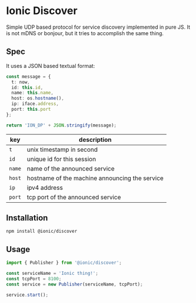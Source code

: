 # Ionic Discover

Simple UDP based protocol for service discovery implemented in pure JS. It is
not mDNS or bonjour, but it tries to accomplish the same thing.

## Spec

It uses a JSON based textual format:

```ts
const message = {
  t: now,
  id: this.id,
  name: this.name,
  host: os.hostname(),
  ip: iface.address,
  port: this.port
};

return 'ION_DP' + JSON.stringify(message);
```

| key    | description
|--------|-------------
| `t`    | unix timestamp in second
| `id`   | unique id for this session
| `name` | name of the announced service
| `host` | hostname of the machine announcing the service
| `ip`   | ipv4 address
| `port` | tcp port of the announced service

## Installation

```
npm install @ionic/discover
```

## Usage

```ts
import { Publisher } from '@ionic/discover';

const serviceName = 'Ionic thing!';
const tcpPort = 8100;
const service = new Publisher(serviceName, tcpPort);

service.start();
```
